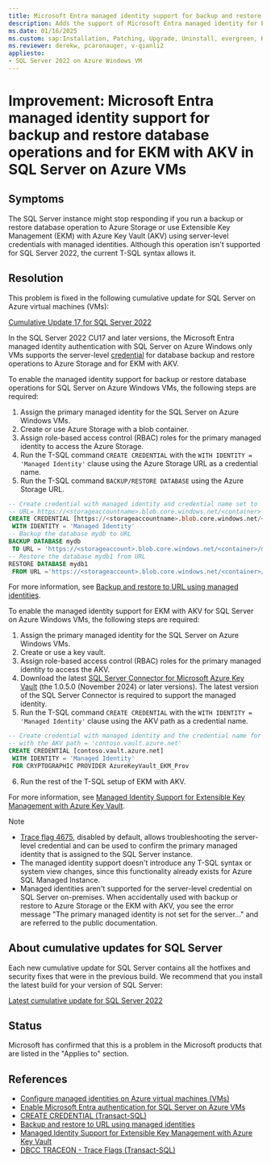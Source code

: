 ```yaml
---
title: Microsoft Entra managed identity support for backup and restore database operations and for EKM with AKV in SQL Server on Azure VMs
description: Adds the support of Microsoft Entra managed identity for backup and restore database operations and for EKM with AKV in SQL Server on Azure Windows VMs.
ms.date: 01/16/2025
ms.custom: sap:Installation, Patching, Upgrade, Uninstall, evergreen, KB5043526
ms.reviewer: derekw, pcaronauger, v-qianli2
appliesto:
- SQL Server 2022 on Azure Windows VM
---
```

# Improvement: Microsoft Entra managed identity support for backup and restore database operations and for EKM with AKV in SQL Server on Azure VMs

## Symptoms

The SQL Server instance might stop responding if you run a backup or restore database operation to Azure Storage or use Extensible Key Management (EKM) with Azure Key Vault (AKV) using server-level credentials with managed identities. Although this operation isn't supported for SQL Server 2022, the current T-SQL syntax allows it.

## Resolution

This problem is fixed in the following cumulative update for SQL Server on Azure virtual machines (VMs):

[Cumulative Update 17 for SQL Server 2022](cumulativeupdate17.md)

In the SQL Server 2022 CU17 and later versions, the Microsoft Entra managed identity authentication with SQL Server on Azure Windows only VMs supports the server-level [credential]( /sql/t-sql/statements/create-credential-transact-sql#e-creating-a-credential-for-managed-identity) for database backup and restore operations to Azure Storage and for EKM with AKV.

To enable the managed identity support for backup or restore database operations for SQL Server on Azure Windows VMs, the following steps are required:

1.	Assign the primary managed identity for the SQL Server on Azure Windows VMs.
2.	Create or use Azure Storage with a blob container.
3.	Assign role-based access control (RBAC) roles for the primary managed identity to access the Azure Storage.
4.	Run the T-SQL command `CREATE CREDENTIAL` with the `WITH IDENTITY = 'Managed Identity'`  clause using the Azure Storage URL as a credential name.
5.	Run the T-SQL command `BACKUP/RESTORE DATABASE` using the Azure Storage URL.

```SQL
-- Create credential with managed identity and credential name set to
-- URL= https://<storageaccountname>.blob.core.windows.net/<container>   
CREATE CREDENTIAL [https://<storageaccountname>.blob.core.windows.net/<container>]  
 WITH IDENTITY = 'Managed Identity'  
-- Backup the database mydb to URL 
BACKUP DATABASE mydb 
 TO URL = 'https://<storageaccount>.blob.core.windows.net/<container>/mydb.bak'  
-- Restore the database mydb1 from URL
RESTORE DATABASE mydb1  
 FROM URL ='https://<storageaccount>.blob.core.windows.net/<container>/mydb.bak'  
```

For more information, see [Backup and restore to URL using managed identities](/azure/azure-sql/virtual-machines/windows/backup-restore-to-url-using-managed-identities).

To enable the managed identity support for EKM with AKV for SQL Server on Azure Windows VMs, the following steps are required:

1.	Assign the primary managed identity for the SQL Server on Azure Windows VMs.
2.	Create or use a key vault.   
3.	Assign role-based access control (RBAC) roles for the primary managed identity to access the AKV.
4.	Download the latest [SQL Server Connector for Microsoft Azure Key Vault](https://www.microsoft.com/download/details.aspx?id=45344) (the 1.0.5.0 (November 2024) or later versions). The latest version of the SQL Server Connector is required to support the managed identity.
5.	Run the T-SQL command `CREATE CREDENTIAL` with the `WITH IDENTITY = 'Managed Identity'` clause using the AKV path as a credential name.

```SQL
-- Create credential with managed identity and the credential name for the AKV called 'contoso'
-- with the AKV path = 'contoso.vault.azure.net'  
CREATE CREDENTIAL [contoso.vault.azure.net]  
 WITH IDENTITY = 'Managed Identity'  
 FOR CRYPTOGRAPHIC PROVIDER AzureKeyVault_EKM_Prov 
```
6. Run the rest of the T-SQL setup of EKM with AKV.

For more information, see [Managed Identity Support for Extensible Key Management with Azure Key Vault](/azure/azure-sql/virtual-machines/windows/managed-identity-extensible-key-management).

> [!NOTE]
> - [Trace flag 4675](/sql/t-sql/database-console-commands/dbcc-traceon-trace-flags-transact-sql), disabled by default, allows troubleshooting the server-level credential and can be used to confirm the primary managed identity that is assigned to the SQL Server instance. 
> - The managed identity support doesn't introduce any T-SQL syntax or system view changes, since this functionality already exists for Azure SQL Managed Instance. 
> - Managed identities aren't supported for the server-level credential on SQL Server on-premises. When accidentally used with backup or restore to Azure Storage or the EKM with AKV, you see the error message "The primary managed identity is not set for the server..." and are referred to the public documentation.

## About cumulative updates for SQL Server

Each new cumulative update for SQL Server contains all the hotfixes and security fixes that were in the previous build. We recommend that you install the latest build for your version of SQL Server:

[Latest cumulative update for SQL Server 2022](build-versions.md)

## Status

Microsoft has confirmed that this is a problem in the Microsoft products that are listed in the "Applies to" section.

## References

- [Configure managed identities on Azure virtual machines (VMs)](/entra/identity/managed-identities-azure-resources/how-to-configure-managed-identities)
- [Enable Microsoft Entra authentication for SQL Server on Azure VMs](/azure/azure-sql/virtual-machines/windows/configure-azure-ad-authentication-for-sql-vm)
- [CREATE CREDENTIAL (Transact-SQL)](/sql/t-sql/statements/create-credential-transact-sql#e-creating-a-credential-for-managed-identity)
- [Backup and restore to URL using managed identities](/azure/azure-sql/virtual-machines/windows/backup-restore-to-url-using-managed-identities)
- [Managed Identity Support for Extensible Key Management with Azure Key Vault](/azure/azure-sql/virtual-machines/windows/managed-identity-extensible-key-management)
- [DBCC TRACEON - Trace Flags (Transact-SQL)](/sql/t-sql/database-console-commands/dbcc-traceon-trace-flags-transact-sql)
